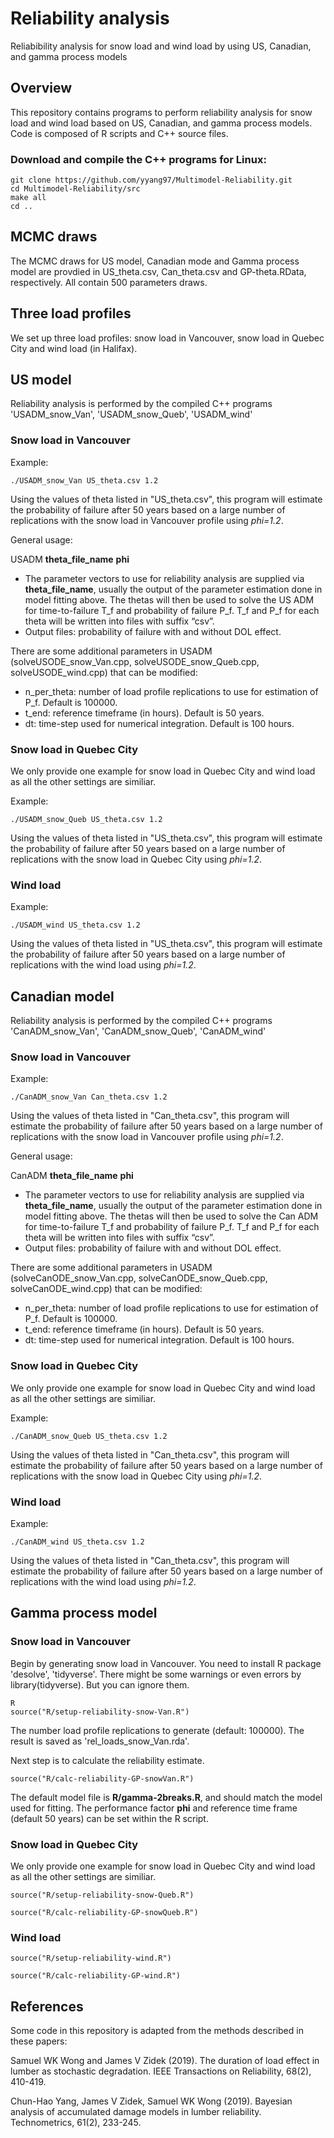# Reliability analysis
Reliabibility analysis for snow load and wind load by using US, Canadian, and gamma process models

## Overview

This repository contains programs to perform reliability analysis for snow load and wind load based on US, Canadian, and gamma process models.  Code is composed of R scripts and C++ source files.

### Download and compile the C++ programs for Linux:
```
git clone https://github.com/yyang97/Multimodel-Reliability.git
cd Multimodel-Reliability/src
make all
cd ..
```

## MCMC draws

The MCMC draws for US model, Canadian mode and Gamma process model are provdied in US_theta.csv, Can_theta.csv and GP-theta.RData, respectively. All contain 500 parameters draws.

## Three load profiles

We set up three load profiles: snow load in Vancouver, snow load in Quebec City and wind load (in Halifax). 


## US model 

Reliability analysis is performed by the compiled C++ programs 'USADM_snow_Van', 'USADM_snow_Queb', 'USADM_wind'


### Snow load in Vancouver

Example:
```
./USADM_snow_Van US_theta.csv 1.2  

```
Using the values of theta listed in "US_theta.csv", this program will estimate the probability of failure after 50 years based on a large
	number of replications with the snow load in Vancouver profile using _phi=1.2_.
	

General usage:

USADM **theta_file_name** **phi** 

- The parameter vectors to use for reliability analysis are supplied via **theta_file_name**, usually the output of the parameter estimation done in model fitting above.
	The thetas will then be used to solve the US ADM for time-to-failure T_f and
	probability of failure P_f. T_f and P_f for each theta will be written into files with suffix “csv”.
- Output files: probability of failure with and without DOL effect.



There are some additional parameters in USADM (solveUSODE_snow_Van.cpp, solveUSODE_snow_Queb.cpp, solveUSODE_wind.cpp) that can be modified:

- n_per_theta:    number of load profile replications to use for estimation of P_f.  Default is 100000.
- t_end:        reference timeframe (in hours).  Default is 50 years.
- dt:        time-step used for numerical integration.  Default is 100 hours.


### Snow load in Quebec City

We only provide one example for snow load in Quebec City and wind load as all the other settings are similiar.

Example:
```
./USADM_snow_Queb US_theta.csv 1.2  

```
Using the values of theta listed in "US_theta.csv", this program will estimate the probability of failure after 50 years based on a large
	number of replications with the snow load in Quebec City using _phi=1.2_.


### Wind load


Example:
```
./USADM_wind US_theta.csv 1.2  

```
Using the values of theta listed in "US_theta.csv", this program will estimate the probability of failure after 50 years based on a large
	number of replications with the wind load using _phi=1.2_.




## Canadian model 

Reliability analysis is performed by the compiled C++ programs 'CanADM_snow_Van', 'CanADM_snow_Queb', 'CanADM_wind'


### Snow load in Vancouver

Example:
```
./CanADM_snow_Van Can_theta.csv 1.2  

```
Using the values of theta listed in "Can_theta.csv", this program will estimate the probability of failure after 50 years based on a large
	number of replications with the snow load in Vancouver profile using _phi=1.2_.
	

General usage:

CanADM **theta_file_name** **phi** 

- The parameter vectors to use for reliability analysis are supplied via **theta_file_name**, usually the output of the parameter estimation done in model fitting above.
	The thetas will then be used to solve the Can ADM for time-to-failure T_f and
	probability of failure P_f. T_f and P_f for each theta will be written into files with suffix “csv”.
- Output files: probability of failure with and without DOL effect.



There are some additional parameters in USADM (solveCanODE_snow_Van.cpp, solveCanODE_snow_Queb.cpp, solveCanODE_wind.cpp) that can be modified:

- n_per_theta:    number of load profile replications to use for estimation of P_f.  Default is 100000.
- t_end:        reference timeframe (in hours).  Default is 50 years.
- dt:        time-step used for numerical integration.  Default is 100 hours.


### Snow load in Quebec City

We only provide one example for snow load in Quebec City and wind load as all the other settings are similiar.

Example:
```
./CanADM_snow_Queb US_theta.csv 1.2  

```
Using the values of theta listed in "Can_theta.csv", this program will estimate the probability of failure after 50 years based on a large
	number of replications with the snow load in Quebec City using _phi=1.2_.


### Wind load


Example:
```
./CanADM_wind US_theta.csv 1.2  

```
Using the values of theta listed in "Can_theta.csv", this program will estimate the probability of failure after 50 years based on a large
	number of replications with the wind load using _phi=1.2_.




## Gamma process model 

### Snow load in Vancouver

Begin by generating snow load in Vancouver. You need to install R package 'desolve', 'tidyverse'. There might be some warnings or even errors by library(tidyverse). But you can ignore them. 

```
R
source("R/setup-reliability-snow-Van.R")
```

The number load profile replications to generate (default: 100000). The result is saved as 'rel_loads_snow_Van.rda'.

Next step is to calculate the reliability estimate. 

```
source("R/calc-reliability-GP-snowVan.R")
```
The default model file is **R/gamma-2breaks.R**, and should match the model used for fitting.  The performance factor **phi** and reference time frame (default 50 years) can be set within the R script.



### Snow load in Quebec City

We only provide one example for snow load in Quebec City and wind load as all the other settings are similiar. 

```
source("R/setup-reliability-snow-Queb.R")
```

```
source("R/calc-reliability-GP-snowQueb.R")
```

### Wind load

```
source("R/setup-reliability-wind.R")
```

```
source("R/calc-reliability-GP-wind.R")
```



## References

Some code in this repository is adapted from the methods described in these papers:

Samuel WK Wong and James V Zidek (2019). The duration of load effect in lumber as stochastic degradation. IEEE Transactions on Reliability, 68(2), 410-419.

Chun-Hao Yang, James V Zidek, Samuel WK Wong (2019). Bayesian analysis of accumulated damage models in lumber reliability. Technometrics, 61(2), 233-245.

